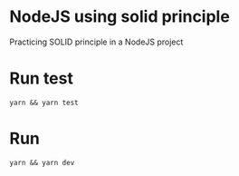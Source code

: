 # NodeJS using solid principle

Practicing SOLID principle in a NodeJS project

# Run test

`yarn && yarn test`

# Run

`yarn && yarn dev`
